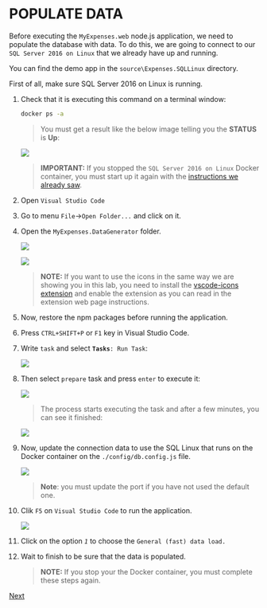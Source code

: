 # POPULATE DATA

Before executing the ``MyExpenses.web`` node.js application, we need to populate the database with data.  To do
this, we are going to connect to our ``SQL Server 2016 on Linux`` that we already have up and running.

You can find the demo app in the `source\Expenses.SQLLinux` directory. 

First of all, make sure SQL Server 2016 on Linux is running.  

1. Check that it is executing this command on a terminal window:

    ```cmd
    docker ps -a
    ```

    > You must get a result like the below image telling you the **STATUS** is **Up**:  

    ![](img/docker_ps_command_with_mssql_running.png)

    > **IMPORTANT:** If you stopped the ``SQL Server 2016 on Linux`` Docker container, you must start up it again
    > with the [instructions we already saw](2.RunSql2016onLinux.md).

1. Open ``Visual Studio Code``

1. Go to menu ``File``->``Open Folder...`` and click on it.

1. Open the ``MyExpenses.DataGenerator`` folder.  

    ![](img/nodejs_app_dataloader_folder.png)

    ![](img/nodejs_app_dataloader_open.png)

    > **NOTE:** If you want to use the icons in the same way we are showing you in this lab, you need to
    > install the [vscode-icons extension](https://marketplace.visualstudio.com/items?itemName=robertohuertasm.vscode-icons)
    > and enable the extension as you can read in the extension web page instructions.

1. Now, restore the npm packages before running the application.
    
 1. Press ``CTRL+SHIFT+P`` or ``F1`` key in Visual Studio Code.  

 1. Write ``task`` and select **``Tasks``**``: Run Task``:  

    ![](img/vscode_task_datagenerator_run.png)

 1. Then select ``prepare`` task and press ``enter`` to execute it:  
    
    ![](img/vscode_task_datagenerator_run_prepare.png)

    > The process starts executing the task and after a few minutes, you can see it finished:  
    
    ![](img/vscode_executing_datagenerator_task.gif)


1. Now, update the connection data to use the SQL Linux that runs on the Docker container on the ``./config/db.config.js`` file. 

    ![](img/nodejs_app_datagenerator_connection_settings.png)

    > **Note**: you must update the port if you have not used the default one.

1. Clik ``F5`` on ``Visual Studio Code`` to run the application.

    ![](img/nodejs_app_datagenerator_f5.png)

1. Click on the option *``1``* to choose the ``General (fast) data load.`` 

1. Wait to finish to be sure that the data is populated.

    > **NOTE:** If you stop your the Docker container, you must complete these steps again.

<a href="4.ConnectMyExpensesToSql.md">Next</a>
